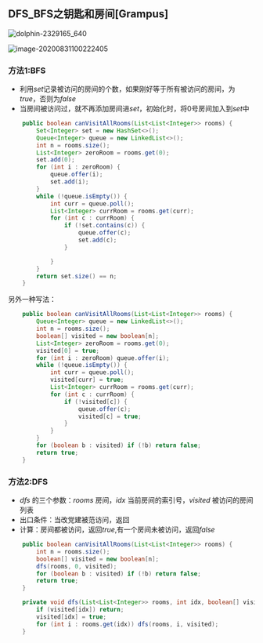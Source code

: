 ## DFS_BFS之钥匙和房间[Grampus]



![dolphin-2329165_640](D:\Dev\SrcCode\geek-algorithm-leetcode\src\main\leetcode_manuscripts\dfs_bfs\total\DFS_BFS之钥匙和房间.assets\dolphin-2329165_640.jpg)







![image-20200831100222405](D:\Dev\SrcCode\geek-algorithm-leetcode\src\main\leetcode_manuscripts\dfs_bfs\total\DFS_BFS之钥匙和房间.assets\image-20200831100222405.png)



### 方法1:BFS

- 利用$set$记录被访问的房间的个数，如果刚好等于所有被访问的房间，为$true$，否则为$false$
- 当房间被访问过，就不再添加房间进$set$，初始化时，将$0$号房间加入到$set$中

```java
    public boolean canVisitAllRooms(List<List<Integer>> rooms) {
        Set<Integer> set = new HashSet<>();
        Queue<Integer> queue = new LinkedList<>();
        int n = rooms.size();
        List<Integer> zeroRoom = rooms.get(0);
        set.add(0);
        for (int i : zeroRoom) {
            queue.offer(i);
            set.add(i);
        }
        while (!queue.isEmpty()) {
            int curr = queue.poll();
            List<Integer> currRoom = rooms.get(curr);
            for (int c : currRoom) {
                if (!set.contains(c)) {
                    queue.offer(c);
                    set.add(c);
                }

            }
        }
        return set.size() == n;
    }
```



另外一种写法：

```java
    public boolean canVisitAllRooms(List<List<Integer>> rooms) {
        Queue<Integer> queue = new LinkedList<>();
        int n = rooms.size();
        boolean[] visited = new boolean[n];
        List<Integer> zeroRoom = rooms.get(0);
        visited[0] = true;
        for (int i : zeroRoom) queue.offer(i);
        while (!queue.isEmpty()) {
            int curr = queue.poll();
            visited[curr] = true;
            List<Integer> currRoom = rooms.get(curr);
            for (int c : currRoom) {
                if (!visited[c]) {
                    queue.offer(c);
                    visited[c] = true;
                }
            }
        }
        for (boolean b : visited) if (!b) return false;
        return true;
    }
```

### 方法2:DFS

- $dfs$ 的三个参数：$rooms$ 房间，$idx$ 当前房间的索引号，$visited$ 被访问的房间列表
- 出口条件：当改党建被范访问，返回
- 计算：房间都被访问，返回$true$,有一个房间未被访问，返回$false$

```java
    public boolean canVisitAllRooms(List<List<Integer>> rooms) {
        int n = rooms.size();
        boolean[] visited = new boolean[n];
        dfs(rooms, 0, visited);
        for (boolean b : visited) if (!b) return false;
        return true;
    }

    private void dfs(List<List<Integer>> rooms, int idx, boolean[] visited) {
        if (visited[idx]) return;
        visited[idx] = true;
        for (int i : rooms.get(idx)) dfs(rooms, i, visited);
    }
```

